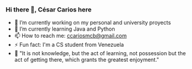 ### Hi there 👋, César Carios here

- 🔭 I’m currently working on my personal and university proyects
- 🌱 I’m currently learning Java and Python
- 📫 How to reach me: ccariosmcb@gmail.com
- ⚡ Fun fact: I'm a CS student from Venezuela
- 📖 "It is not knowledge, but the act of learning, not possession but the act of getting there, which grants the greatest enjoyment."
